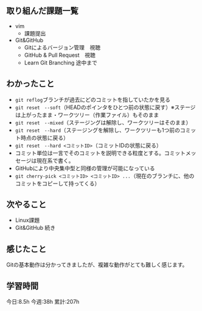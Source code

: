 ## 取り組んだ課題一覧
- vim
    - 課題提出
- Git&GitHub 
    - Gitによるバージョン管理　視聴
    - GitHub & Pull Request　視聴
    - Learn Git Branching 途中まで

	
## わかったこと
- `git reflog`ブランチが過去にどのコミットを指していたかを見る
- `git reset　--soft`（HEADのポインタをひとつ前の状態に戻す）※ステージは上がったまま・ワークツリー（作業ファイル）もそのまま
- `git reset　--mixed`（ステージングは解除し、ワークツリーはそのまま）
- `git reset　--hard`（ステージングを解除し、ワークツリーも1つ前のコミット時点の状態に戻る）
- `git reset　--hard <コミットID>`（コミットIDの状態に戻る）
- コミット単位は一言でそのコミットを説明できる粒度とする。コミットメッセージは現在系で書く。
- GitHubにより中央集中型と同様の管理が可能になっている
- `git cherry-pick <コミットID> <コミットID> ...`（現在のブランチに、他のコミットをコピーして持ってくる）


## 次やること
- Linux課題
- Git&GitHub 続き

	
## 感じたこと
Gitの基本動作は分かってきましたが、複雑な動作がとても難しく感じます。


## 学習時間
今日:8.5h
今週:38h 
累計:207h